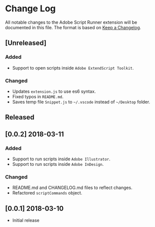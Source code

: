 # Change Log
All notable changes to the Adobe Script Runner extension will be documented in this file. The format is based on [Keep a Changelog](http://keepachangelog.com/en/1.0.0/).


## [Unreleased]

### Added
- Support to open scripts inside `Adobe ExtendScript Toolkit`.
 
### Changed
- Updates `extension.js` to use es6 syntax.
- Fixed typos in `README.md`.
- Saves temp file `Snippet.js` to `~/.vscode` instead of `~/Desktop` folder.

## Released

## [0.0.2] 2018-03-11
### Added
- Support to run scripts inside `Adobe Illustrator`.
- Support to run scripts inside `Adobe InDesign`.

### Changed
- README.md and CHANGELOG.md files to reflect changes.
- Refactored `scriptCommands` object.

## [0.0.1] 2018-03-10
- Initial release
